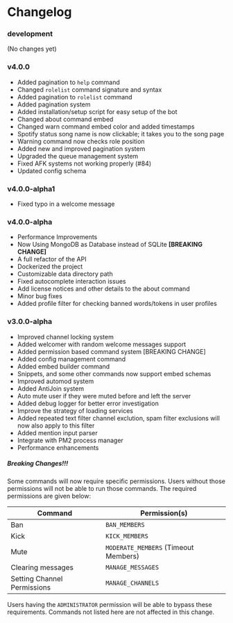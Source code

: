 # Changelog

### development
(No changes yet)

### v4.0.0
* Added pagination to `help` command
* Changed `rolelist` command signature and syntax
* Added pagination to `rolelist` command
* Added pagination system
* Added installation/setup script for easy setup of the bot
* Changed about command embed
* Changed warn command embed color and added timestamps
* Spotify status song name is now clickable; it takes you to the song page
* Warning command now checks role position
* Added new and improved pagination system
* Upgraded the queue management system
* Fixed AFK systems not working properly (#84)
* Updated config schema

### v4.0.0-alpha1
* Fixed typo in a welcome message

### v4.0.0-alpha
* Performance Improvements
* Now Using MongoDB as Database instead of SQLite **[BREAKING CHANGE]**
* A full refactor of the API
* Dockerized the project
* Customizable data directory path 
* Fixed autocomplete interaction issues 
* Add license notices and other details to the about command
* Minor bug fixes
* Added profile filter for checking banned words/tokens in user profiles

### v3.0.0-alpha
* Improved channel locking system
* Added welcomer with random welcome messages support
* Added permission based command system [BREAKING CHANGE]
* Added config management command
* Added embed builder command
* Snippets, and some other commands now support embed schemas
* Improved automod system
* Added AntiJoin system
* Auto mute user if they were muted before and left the server
* Added debug logger for better error investigation 
* Improve the strategy of loading services
* Added repeated text filter channel exclution, spam filter exclusions will now also apply to this filter
* Added mention input parser
* Integrate with PM2 process manager
* Performance enhancements

##### Breaking Changes!!!
Some commands will now require specific permissions. Users without those permissions will not be able to run those commands.
The required permissions are given below:

Command                       |Permission(s)
------------------------------|-------------
Ban                           |`BAN_MEMBERS`
Kick                          |`KICK_MEMBERS`
Mute                          |`MODERATE_MEMBERS` (Timeout Members)
Clearing messages             |`MANAGE_MESSAGES`
Setting Channel Permissions   |`MANAGE_CHANNELS`

Users having the `ADMINISTRATOR` permission will be able to bypass these requirements. Commands not listed here are not affected in this change.
